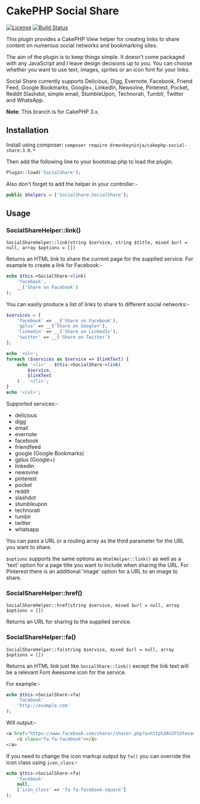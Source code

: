 # CakePHP Social Share
[![License](https://poser.pugx.org/drmonkeyninja/cakephp-social-share/license.svg)](https://packagist.org/packages/drmonkeyninja/cakephp-social-share) [![Build Status](https://travis-ci.org/drmonkeyninja/cakephp-social-share.svg)](https://travis-ci.org/drmonkeyninja/cakephp-social-share)

This plugin provides a CakePHP View helper for creating links to share content on numerous social networks and bookmarking sites.

The aim of the plugin is to keep things simple. It doesn't come packaged with any JavaScript and I leave design decisions up to you. You can choose whether you want to use text, images, sprites or an icon font for your links.

Social Share currently supports Delicious, Digg, Evernote, Facebook, Friend Feed, Google Bookmarks, Google+, LinkedIn, Newsvine, Pinterest, Pocket, Reddit Slashdot, simple email, StumbleUpon, Technorati, Tumblr, Twitter and WhatsApp.

**Note**: This branch is for CakePHP 3.x.

## Installation

Install using composer: `composer require drmonkeyninja/cakephp-social-share:3.0.*`

Then add the following line to your bootstrap.php to load the plugin.

```php
Plugin::load('SocialShare');
```

Also don't forget to add the helper in your controller:-

```php
public $helpers = ['SocialShare.SocialShare'];
```

## Usage

### SocialShareHelper::link()

```
SocialShareHelper::link(string $service, string $title, mixed $url = null, array $options = [])
```

Returns an HTML link to share the current page for the supplied service. For example to create a link for Facebook:-

```php
echo $this->SocialShare->link(
    'facebook',
    __('Share on Facebook')
);
```

You can easily produce a list of links to share to different social networks:-

```php
$services = [
    'facebook' => __('Share on Facebook'),
    'gplus' => __('Share on Google+'),
    'linkedin' => __('Share on LinkedIn'),
    'twitter' => __('Share on Twitter')
];

echo '<ul>';
foreach ($services as $service => $linkText) {
    echo '<li>' . $this->SocialShare->link(
        $service,
        $linkText
    ) . '</li>';
}
echo '</ul>';
```

Supported services:-

* delicious
* digg
* email
* evernote
* facebook
* friendfeed
* google (Google Bookmarks)
* gplus (Google+)
* linkedin
* newsvine
* pinterest
* pocket
* reddit
* slashdot
* stumbleupon
* technorati
* tumblr
* twitter
* whatsapp

You can pass a URL or a routing array as the third parameter for the URL you want to share.

`$options` supports the same options as `HtmlHelper::link()` as well as a 'text' option for a page title you want to include when sharing the URL.
For Pinterest there is an additional 'image' option for a URL to an image to share.

### SocialShareHelper::href()

```
SocialShareHelper::href(string $service, mixed $url = null, array $options = [])
```

Returns an URL for sharing to the supplied service.

### SocialShareHelper::fa()

```
SocialShareHelper::fa(string $service, mixed $url = null, array $options = [])
```

Returns an HTML link just like `SocialShare::link()` except the link text will be a relevant Font Awesome icon for the service.

For example:-

```php
echo $this->SocialShare->fa(
    'facebook'
    'http://example.com'
);
```

Will output:-

```html
<a href="https://www.facebook.com/sharer/sharer.php?u=http%3A%2F%2Fexample.com">
    <i class="fa fa-facebook"></i>
</a>
```

If you need to change the icon markup output by `fa()` you can override the icon class using `icon_class`:-

```php
echo $this->SocialShare->fa(
    'facebook'
    null,
    ['icon_class' => 'fa fa-facebook-square']
);
```

